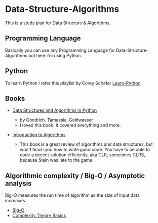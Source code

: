 # Data-Structure-Algorithms
This is a study plan for Data Structure &amp; Algorithms.

##

## Programming Language 
Basically you can use any Programming Language  for Data-Structure-Algorithms but here I'm using Python.

## Python
To learn Python I refer this playlist by Corey Schafer [Learn-Python](https://www.youtube.com/watch?v=YYXdXT2l-Gg&list=PL-osiE80TeTt2d9bfVyTiXJA-UTHn6WwU)

## Books
- [Data Structures and Algorithms in Python](https://www.amazon.com/Structures-Algorithms-Python-Michael-Goodrich/dp/1118290275/)
    - by Goodrich, Tamassia, Goldwasser
    - I loved this book. It covered everything and more.
    
- [Introduction to Algorithms](https://www.amazon.com/Introduction-Algorithms-3rd-MIT-Press/dp/0262033844)
    - This book is a great review of algorithms and data structures, but won't teach you how to write good code. You have to be able to code a decent solution efficiently, aka CLR, sometimes CLRS, because Stein was late to the game
    

## Algorithmic complexity / Big-O / Asymptotic analysis
Big-O measures the run time of algorithm as the size of input data increases.
- [Big-O](https://www.youtube.com/watch?v=i5zKiVIhiS0)
- [Complexity Theory Basics](https://www.udemy.com/complexity-theory-basics/learn/v4/overview)

 
